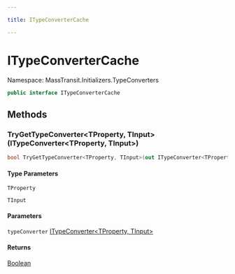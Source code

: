 ```yaml
---

title: ITypeConverterCache

---
```


# ITypeConverterCache

Namespace: MassTransit.Initializers.TypeConverters

```csharp
public interface ITypeConverterCache
```

## Methods

### **TryGetTypeConverter\<TProperty, TInput\>(ITypeConverter\<TProperty, TInput\>)**

```csharp
bool TryGetTypeConverter<TProperty, TInput>(out ITypeConverter<TProperty, TInput> typeConverter)
```

#### Type Parameters

`TProperty`<br/>

`TInput`<br/>

#### Parameters

`typeConverter` [ITypeConverter\<TProperty, TInput\>](../masstransit-initializers/itypeconverter-2)<br/>

#### Returns

[Boolean](https://learn.microsoft.com/en-us/dotnet/api/system.boolean)<br/>
